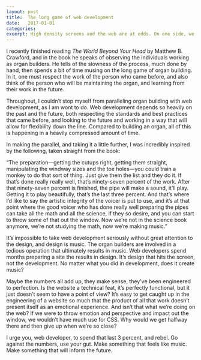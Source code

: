 ```yaml
---
layout: post
title:  The long game of web development
date:   2017-01-01
categories:
excerpt: High density screens and the web are at odds. On one side, we want sites to look as crisp as possible, no matter where they are being viewed, but on the other hand, performance is incredibly important.
---
```

I recently finished reading *The World Beyond Your Head* by Matthew B. Crawford, and in the book he speaks of observing the individuals working as organ builders. He tells of the slowness of the process, much done by hand, then spends a bit of time musing on the long game of organ building. In it, one must respect the work of the person who came before, and also think of the person who will be maintaining the organ, and learning from their work in the future.

Throughout, I couldn’t stop myself from paralleling organ building with web development, as I am wont to do. Web development depends so heavily on the past and the future, both respecting the standards and best practices that came before, and looking to the future and working in a way that will allow for flexibility down the line. Compared to building an organ, all of this is happening in a heavily compressed amount of time.

In making the parallel, and taking it a little further, I was incredibly inspired by the following, taken straight from the book:

“The preparation&mdash;getting the cutups right, getting them straight, manipulating the windway sizes and the toe holes&mdash;you could train a monkey to do that sort of thing. Just give them the list and they do it. If that’s done really really well, that’s ninety-seven percent of the work. After that ninety-seven percent is finished, the pipe will make a sound, it’ll play. Getting it to play beautifully, that’s the last three percent. And that’s where I’d like to say the artistic integrity of the voicer is put to use, and it’s at that point where the good voicer who has done really well preparing the pipes can take all the math and all the science, if they so desire, and you can start to throw some of that out the window. Now we’re not in the science book anymore, we’re not studying the math, now we’re making music.”

It’s impossible to take web development seriously without great attention to the design, and design is music. The organ builders are involved in a tedious operation that ultimately results in music. Web developers spend months preparing a site the results in design. It’s design that hits the screen, not the development. No matter what you did in development, does it create music?

Maybe the numbers all add up, they make sense, they’ve been engineered to perfection. Is the website a technical feat, it’s perfectly functional, but it just doesn’t seem to have a point of view? It’s easy to get caught up in the engineering of a website so much that the product of all that work doesn’t present itself as an emotional experience. And isn’t that what we’re doing on the web? If we were to throw emotion and perspective and impact out the window, we wouldn’t have much use for CSS. Why would we get halfway there and then give up when we’re so close?

I urge you, web developer, to spend that last 3 percent, and rebel. Go against the numbers, use your gut. Make something that feels like music. Make something that will inform the future.
